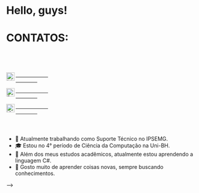 # Hello, guys! 
# CONTATOS:

<code>
    <div>
        <a target="_blank" href="https://www.linkedin.com/in/fabiana-quelott-900904158/">
            <img align="left" alt="LinkedIN" width="22px" src="https://image.flaticon.com/icons/png/512/49/49656.png" />
        <a/>
            <a target="_blank" href="mailto:fabianaquelott@gmail.com">
            <img align="left" alt="Email" width="22px" src="https://cdn.iconscout.com/icon/free/png-512/gmail-32-761667.png" />
        <a/>
                <a target="_blank" href="https://api.whatsapp.com/send?phone=5531997804817">
            <img align="left" alt="WhatsApp" width="22px" src="https://multarte.com.br/wp-content/uploads/2018/11/logo-whatsapp-fundo-transparente-icon.png" />
        <a/>
    </div>
    </code>

- 🔭 Atualmente trabalhando como Suporte Técnico no IPSEMG.
- 🎓 Estou no 4° período de Ciência da Computação na Uni-BH.
- 🌱 Além dos meus estudos acadêmicos, atualmente estou aprendendo a linguagem C#.
- 💬 Gosto muito de aprender coisas novas, sempre buscando conhecimentos.

-->

